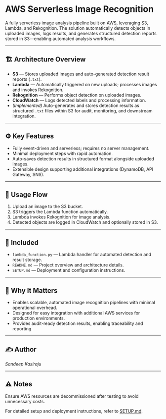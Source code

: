 # AWS Serverless Image Recognition

A fully serverless image analysis pipeline built on AWS, leveraging S3, Lambda, and Rekognition. The solution automatically detects objects in uploaded images, logs results, and generates structured detection reports stored in S3—enabling automated analysis workflows.

---

## 🏗️ Architecture Overview
- **S3** — Stores uploaded images and auto-generated detection result reports (`.txt`).
- **Lambda** — Automatically triggered on new uploads; processes images and invokes Rekognition.
- **Rekognition** — Performs object detection on uploaded images.
- **CloudWatch** — Logs detected labels and processing information.
- *(Implemented)* Auto-generates and stores detection results as structured `.txt` files within S3 for audit, monitoring, and downstream integration.

---

## ⚙️ Key Features
- Fully event-driven and serverless; requires no server management.
- Minimal deployment steps with rapid automation.
- Auto-saves detection results in structured format alongside uploaded images.
- Extensible design supporting additional integrations (DynamoDB, API Gateway, SNS).

---

## 🚀 Usage Flow
1. Upload an image to the S3 bucket.
2. S3 triggers the Lambda function automatically.
3. Lambda invokes Rekognition for image analysis.
4. Detected objects are logged in CloudWatch and optionally stored in S3.

---

## 📂 Included
- `lambda_function.py` — Lambda handler for automated detection and result storage.
- `README.md` — Project overview and architecture details.
- `SETUP.md` — Deployment and configuration instructions.

---

## 🎯 Why It Matters
- Enables scalable, automated image recognition pipelines with minimal operational overhead.
- Designed for easy integration with additional AWS services for production environments.
- Provides audit-ready detection results, enabling traceability and reporting.

---

## ✍️ Author
*Sandeep Kasiraju*

---

## ⚠️ Notes
Ensure AWS resources are decommissioned after testing to avoid unnecessary costs.


For detailed setup and deployment instructions, refer to [SETUP.md](./SETUP.md).
